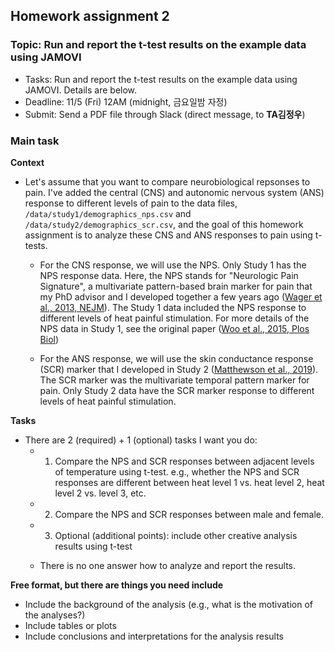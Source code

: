 ## Homework assignment 2

### Topic: Run and report the t-test results on the example data using JAMOVI


- Tasks: Run and report the t-test results on the example data using JAMOVI. Details are below.
- Deadline: 11/5 (Fri) 12AM (midnight, 금요일밤 자정)
- Submit: Send a PDF file through Slack (direct message, to **TA김정우**)

### Main task

**Context**

- Let's assume that you want to compare neurobiological repsonses to pain. I've added the central (CNS) and autonomic nervous system (ANS) response to different levels of pain to the data files, `/data/study1/demographics_nps.csv` and `/data/study2/demographics_scr.csv`, and the goal of this homework assignment is to analyze these CNS and ANS responses to pain using t-tests. 

   - For the CNS response, we will use the NPS. Only Study 1 has the NPS response data. Here, the NPS stands for "Neurologic Pain Signature", a multivariate pattern-based brain marker for pain that my PhD advisor and I developed together a few years ago ([Wager et al., 2013, NEJM](https://cocoanlab.github.io/pdfs/Wager_2013_NEJM.pdf)). The Study 1 data included the NPS response to different levels of heat painful stimulation. For more details of the NPS data in Study 1, see the original paper ([Woo et al., 2015, Plos Biol](https://cocoanlab.github.io/pdfs/Woo_2015_Plos_Biol.pdf))

   - For the ANS response, we will use the skin conductance response (SCR) marker that I developed in Study 2 ([Matthewson et al., 2019](https://cocoanlab.github.io/pdfs/Matthewson_etal_2019.pdf)). The SCR marker was the multivariate temporal pattern marker  for pain. Only Study 2 data have the SCR marker response to different levels of heat painful stimulation. 


**Tasks**

- There are 2 (required) + 1 (optional) tasks I want you do: 
  - 1) Compare the NPS and SCR responses between adjacent levels of temperature using t-test. e.g., whether the NPS and SCR responses are different between heat level 1 vs. heat level 2, heat level 2 vs. level 3, etc. 
  - 2) Compare the NPS and SCR responses between male and female. 
  - 3) Optional (additional points): include other creative analysis results using t-test

  - There is no one answer how to analyze and report the results. 


**Free format, but there are things you need include**

- Include the background of the analysis (e.g., what is the motivation of the analyses?)
- Include tables or plots
- Include conclusions and interpretations for the analysis results